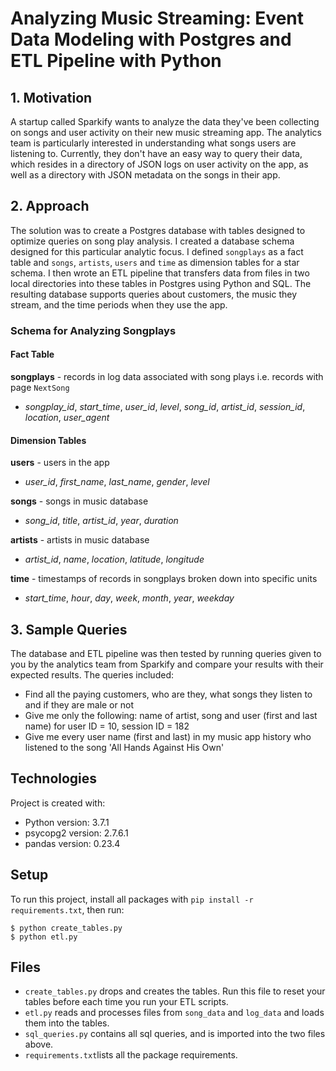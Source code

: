 # Analyzing Music Streaming: Event Data Modeling with Postgres and ETL Pipeline with Python


## 1.	Motivation

A startup called Sparkify wants to analyze the data they've been collecting on songs and user activity on their new music streaming app. The analytics team is particularly interested in understanding what songs users are listening to. Currently, they don't have an easy way to query their data, which resides in a directory of JSON logs on user activity on the app, as well as a directory with JSON metadata on the songs in their app.

## 2.  Approach

The solution was to create a Postgres database with tables designed to optimize queries on song play analysis. I created a database schema designed for this particular analytic focus. I defined `songplays` as a fact table and `songs`, `artists`, `users` and `time` as dimension tables for a star schema. I then wrote an ETL pipeline that transfers data from files in two local directories into these tables in Postgres using Python and SQL. The resulting database supports queries about customers, the music they stream, and the time periods when they use the app.

### Schema for Analyzing Songplays

#### Fact Table
**songplays** - records in log data associated with song plays i.e. records with page `NextSong`
* *songplay_id*, *start_time*, *user_id*, *level*, *song_id*, *artist_id*, *session_id*, *location*, *user_agent*

#### Dimension Tables
**users** - users in the app
* *user_id*, *first_name*, *last_name*, *gender*, *level*

**songs** - songs in music database
* *song_id*, *title*, *artist_id*, *year*, *duration*

**artists** - artists in music database
* *artist_id*, *name*, *location*, *latitude*, *longitude*

**time** - timestamps of records in songplays broken down into specific units
* *start_time*, *hour*, *day*, *week*, *month*, *year*, *weekday*

## 3.  Sample Queries
The database and ETL pipeline was then tested by running queries given to you by the analytics team from Sparkify and compare your results with their expected results. The queries included:
* Find all the paying customers, who are they, what songs they listen to and if they are male or not
* Give me only the following: name of artist, song and user (first and last name) for user ID = 10, session ID = 182
* Give me every user name (first and last) in my music app history who listened to the song 'All Hands Against His Own'

## Technologies
Project is created with:
* Python version: 3.7.1
* psycopg2 version: 2.7.6.1
* pandas version: 0.23.4

## Setup
To run this project, install all packages with `pip install -r requirements.txt`, then run:
```
$ python create_tables.py
$ python etl.py
```

## Files
* `create_tables.py` drops and creates the tables. Run this file to reset your tables before each time you run your ETL scripts.
* `etl.py` reads and processes files from `song_data` and `log_data` and loads them into the tables.
* `sql_queries.py` contains all sql queries, and is imported into the two files above.
* `requirements.txt`lists all the package requirements.

